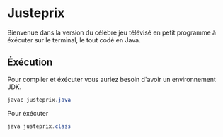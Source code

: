 # Justeprix 

Bienvenue dans la version du célèbre jeu télévisé en petit programme à éxécuter sur le terminal, le tout codé en Java.

## Éxécution

Pour compiler et éxécuter vous auriez besoin d'avoir un environnement JDK.

```java
javac justeprix.java
```

Pour éxécuter

```java
java justeprix.class
```
